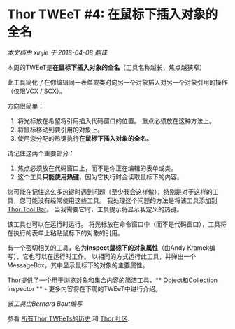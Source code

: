 ﻿Thor TWEeT #4: 在鼠标下插入对象的全名
===
_本文档由 xinjie 于 2018-04-08 翻译_

本周的TWEeT是**在鼠标下插入对象的全名**（工具名称越长，焦点越狭窄）

此工具简化了在你编辑同一表单或类时向另一个对象插入对另一个对象引用的操作（仅限VCX / SCX）。

方向很简单：

1.  将光标放在希望将引用插入代码窗口的位置。 重点必须放在这种方法上。
2.  将鼠标移动到要引用的对象上。
3.  使用您分配的热键执行**在鼠标下插入对象的全名。**

请记住这两个重要部分：

1.  焦点必须放在代码窗口上，而不是你正在编辑的表单或类。
2.  这个工具**只能使用热键**，因为它执行时会读取鼠标下的内容。

您可能在记住这么多热键时遇到问题（至少我会这样做），特别是对于这样的工具，您可能没有经常使用这些工具。 我处理这个问题的方法是将该工具添加到[Thor Tool Bar](https://groups.google.com/forum/?fromgroups#!searchin/FoxProThor/toolbar/foxprothor/DvZMXuxIEwM/3NK3XnAFyqsJ)。 当我需要它时，工具提示将显示我定义的热键。

该工具也可以在运行时运行。 将光标放在命令窗口中（而不是代码窗口），工具将在执行的表单上粘贴鼠标下的对象的引用。

有一个密切相关的工具，名为**Inspect鼠标下的对象属性**（由Andy Kramek编写），它也可以在运行时工作。 以相同的方式运行此工具，并弹出一个MessageBox，其中显示鼠标下的对象的主要属性。

Thor提供了一个用于浏览对象和集合内容的简洁工具，** Object和Collection Inspector ** - 更多内容将在下周的TWEeT中进行介绍。

_该工具由Bernard Bout编写_

参看 [所有Thor TWEeTs的历史](../TWEeTs.md) 和 [Thor 社区](https://groups.google.com/forum/?fromgroups#!forum/FoxProThor).
